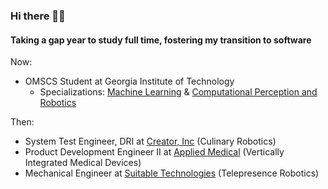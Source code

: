 ### Hi there 👋🏽

#### Taking a gap year to study full time, fostering my transition to software

Now:
- OMSCS Student at Georgia Institute of Technology
  - Specializations: [Machine Learning](https://omscs.gatech.edu/specialization-machine-learning) & [Computational Perception and Robotics](https://omscs.gatech.edu/specialization-computational-perception-robotics)

Then:
- System Test Engineer, DRI at [Creator, Inc](https://www.creator.rest) (Culinary Robotics)
- Product Development Engineer II at [Applied Medical](https://www.appliedmedical.com) (Vertically Integrated Medical Devices)
- Mechanical Engineer at [Suitable Technologies](https://gobe.blue-ocean-robotics.com) (Telepresence Robotics)

